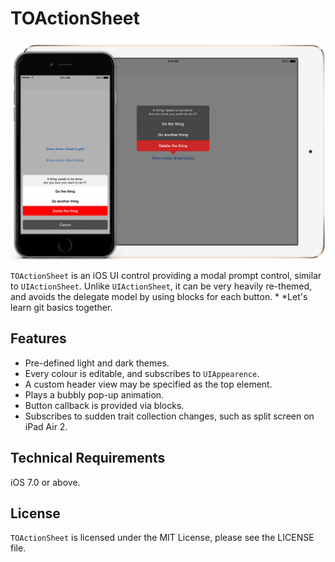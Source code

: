 # TOActionSheet

![TOActionSheet](screenshot.jpg)

`TOActionSheet` is an iOS UI control providing a modal prompt control, similar to `UIActionSheet`. 
Unlike `UIActionSheet`, it can be very heavily re-themed, and avoids the delegate model by using blocks for each button.
*
*Let's learn git basics together.

## Features
* Pre-defined light and dark themes.
* Every colour is editable, and subscribes to `UIAppearence`.
* A custom header view may be specified as the top element.
* Plays a bubbly pop-up animation.
* Button callback is provided via blocks.
* Subscribes to sudden trait collection changes, such as split screen on iPad Air 2.


## Technical Requirements
iOS 7.0 or above.


## License

`TOActionSheet` is licensed under the MIT License, please see the LICENSE file.
